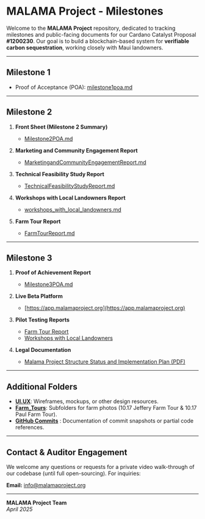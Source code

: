# MALAMA Project - Milestones

Welcome to the **MALAMA Project** repository, dedicated to tracking milestones and public-facing documents for our Cardano Catalyst Proposal **#1200230**. Our goal is to build a blockchain-based system for **verifiable carbon sequestration**, working closely with Maui landowners.

---

## Milestone 1

- Proof of Acceptance (POA): [milestone1poa.md](./milestone1poa.md)

---

## Milestone 2

1. **Front Sheet (Milestone 2 Summary)**  
   - [Milestone2POA.md](./Milestone2POA.md)

2. **Marketing and Community Engagement Report**  
   - [MarketingandCommunityEngagementReport.md](https://github.com/Malama-Project/milestones/blob/main/Workshops%20with%20Local%20Landowners/workshops_with_local_landowners.md)

3. **Technical Feasibility Study Report**  
   - [TechnicalFeasibilityStudyReport.md](https://github.com/Malama-Project/milestones/blob/main/Technical%20Feasibility/Technical%20Feasibility%20Study%20Report.md)

4. **Workshops with Local Landowners Report**  
   - [workshops_with_local_landowners.md](https://github.com/Malama-Project/milestones/blob/main/Workshops%20with%20Local%20Landowners/workshops_with_local_landowners.md)

5. **Farm Tour Report**  
   - [FarmTourReport.md](https://github.com/Malama-Project/milestones/blob/main/Farm_Tours/FarmTourReport.md)

---

## Milestone 3

1. **Proof of Achievement Report**  
   - [Milestone3POA.md](./Milestone3POA.md)

2. **Live Beta Platform**  
   - [https://app.malamaproject.org](https://app.malamaproject.org)

3. **Pilot Testing Reports**  
   - [Farm Tour Report](https://github.com/Malama-Project/milestones/blob/main/Farm_Tours/FarmTourReport.md)  
   - [Workshops with Local Landowners](https://github.com/Malama-Project/milestones/blob/main/Workshops%20with%20Local%20Landowners/workshops_with_local_landowners.md)

4. **Legal Documentation**  
   - [Malama Project Structure Status and Implementation Plan (PDF)](https://github.com/Malama-Project/milestones/blob/main/Legal/Malama%20Project%20Structure%20Status%20and%20Implementation%20Plan.pdf)

---

## Additional Folders

- **[UI.UX](./UI.UX)**: Wireframes, mockups, or other design resources.  
- **[Farm_Tours](./Farm_Tours)**: Subfolders for farm photos (10.17 Jeffery Farm Tour & 10.17 Paul Farm Tour).  
- **[GitHub Commits](https://github.com/Malama-Project/milestones/tree/main/Github%20Commits)** : Documentation of commit snapshots or partial code references.  

---

## Contact & Auditor Engagement

We welcome any questions or requests for a private video walk-through of our codebase (until full open-sourcing). For inquiries:

**Email:** [info@malamaproject.org](mailto:info@malamaproject.org)

---

**MALAMA Project Team**  
*April 2025*
